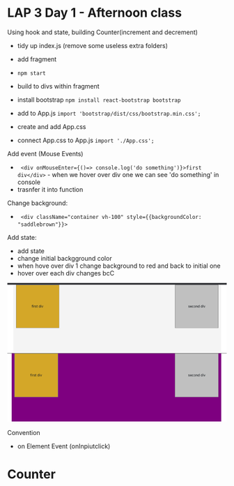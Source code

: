 # LAP 3 Day 1 - Afternoon class

Using hook and state, building Counter(increment and decrement)

- tidy up index.js (remove some useless extra folders)
- add fragment 

- `npm start` 
- build to divs within fragment
- install bootstrap 
 `npm install react-bootstrap bootstrap`
- add to App.js 
 `import 'bootstrap/dist/css/bootstrap.min.css';`
- create and add App.css
- connect App.css to App.js `import './App.css';`

Add event (Mouse Events)
- ` <div onMouseEnter={()=> console.log('do something')}>first div</div>` - when we hover over div one we can see 'do something' in console
- trasnfer it into function 

Change background:
- ` <div className="container vh-100" style={{backgroundColor: "saddlebrown"}}>`

Add state:
- add state 
- change initial backgground color
- when hove over div 1 change background to red and back to initial one
- hover over each div changes bcC 

![pic1](./assets/pic1.png)
![pic2](./assets/pic2.png)


Convention
- on Element Event (onInpiutclick)

# Counter
